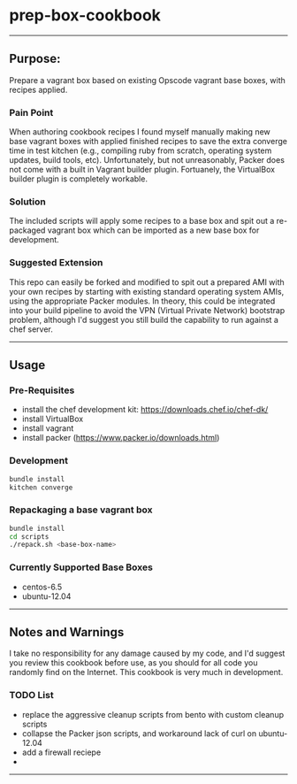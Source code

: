 # prep-box-cookbook

---
## Purpose:
Prepare a vagrant box based on existing Opscode vagrant base boxes, with recipes applied.

### Pain Point
When authoring cookbook recipes I found myself manually making new base vagrant boxes with applied finished recipes to save the extra converge time in test kitchen (e.g., compiling ruby from scratch, operating system updates, build tools, etc).  Unfortunately, but not unreasonably, Packer does not come with a built in Vagrant builder plugin.  Fortuanely, the VirtualBox builder plugin is completely workable.

### Solution
The included scripts will apply some recipes to a base box and spit out a re-packaged vagrant box which can be imported as a new base box for development.

### Suggested Extension
This repo can easily be forked and modified to spit out a prepared AMI with your own recipes by starting with existing standard operating system AMIs, using the appropriate Packer modules.  In theory, this could be integrated into your build pipeline to avoid the VPN (Virtual Private Network) bootstrap problem, although I'd suggest you still build the capability to run against a chef server.

---
## Usage

### Pre-Requisites
 - install the chef development kit: https://downloads.chef.io/chef-dk/
 - install VirtualBox
 - install vagrant
 - install packer (https://www.packer.io/downloads.html)

### Development
```sh
bundle install
kitchen converge
```

### Repackaging a base vagrant box
```sh
bundle install
cd scripts
./repack.sh <base-box-name>
```

### Currently Supported Base Boxes
 - centos-6.5
 - ubuntu-12.04

---
## Notes and Warnings
I take no responsibility for any damage caused by my code, and I'd suggest you review this cookbook before use, as you should for all code you randomly find on the Internet. This cookbook is very much in development.

### TODO List
 - replace the aggressive cleanup scripts from bento with custom cleanup scripts
 - collapse the Packer json scripts, and workaround lack of curl on ubuntu-12.04
 - add a firewall reciepe
 - 

---
